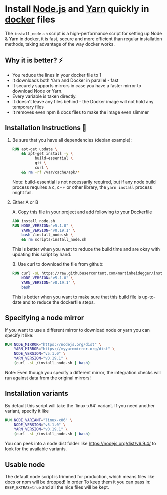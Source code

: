 # Install [Node.js](https://nodejs.org) and [Yarn](https://yarnpkg.com) quickly in [docker](https://docker.com) files

The `install_node.sh` script is a high-performance script for setting up Node & Yarn in docker,
it is fast, secure and more efficient than regular installation methods, taking
advantage of the way docker works.

## Why it is better? ⚡️
- You reduce the lines in your docker file to 1
- It downloads both Yarn and Docker in parallel - fast 
- It securely supports mirrors in case you have a faster mirror to download Node or Yarn.
- Every variable is taken directly. 
- It doesn't leave any files behind - the Docker image will not hold any temporary files
- It removes even npm & docs files to make the image even slimmer

## Installation Instructions 🚀

1. Be sure that you have all dependencies (debian example): 
    ```dockerfile
    RUN apt-get update \
        && apt-get install -y \
              build-essential \
              git \
              curl \
        && rm -rf /var/cache/apk/*
    ```
    Note: build-essential is not necessarily required, but if any node build process requires a c, c++ or
          other library, the `yarn install` process might fail. 

2. Either A or B

    A. Copy this file in your project and add following to your Dockerfile 
   
      ```dockerfile
      ADD install_node.sh
      RUN NODE_VERSION="v5.1.0" \
          YARN_VERSION="v0.19.1" \
          bash /install_node.sh \
          && rm scripts/install_node.sh
      ```

      This is better when you want to reduce the build time and
      are okay with updating this script by hand.

    B. Use curl to download the file from github:

      ```dockerfile
      RUN curl -sL https://raw.githubusercontent.com/martinheidegger/install-node/master/install_node.sh  | \
          NODE_VERSION="v5.1.0" \
          YARN_VERSION="v0.19.1" \
          bash
      ``` 
        
      This is better when you want to make sure that this build file is up-to-date and to reduce the
      dockerfile steps.

## Specifying a node mirror

If you want to use a different mirror to download node or yarn you can specify it like:

```dockerfile
RUN NODE_MIRROR="https://nodejs.org/dist" \
    YARN_MIRROR="https://myyarnmirror.org/dist" \
    NODE_VERSION="v5.1.0" \
    YARN_VERSION="v0.19.1" \
    (curl -sL /install_node.sh | bash)
```

Note: Even though you specify a different mirror, the integration checks will run against data from the
      original mirrors!

## Installation variants

By default this script will take the 'linux-x64' variant. If you need another variant, specify it like

```dockerfile
RUN NODE_VARIANT="linux-x86" \
    NODE_VERSION="v5.1.0" \
    YARN_VERSION="v0.19.1" \
    (curl -sL /install_node.sh | bash)
```
 
You can peek into a node dist folder like https://nodejs.org/dist/v6.9.4/ to look for the available variants.

## Usable node

The default node script is trimmed for production, which means files like docs or npm will be dropped! In order
To keep them it you can pass in: `KEEP_EXTRAS=true` and all the nice files will be kept.
